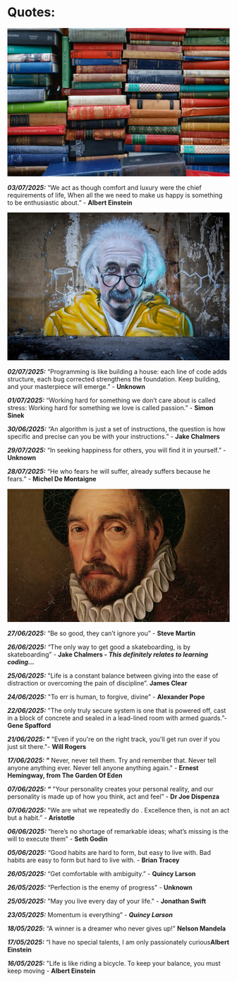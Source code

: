 # Quotes:

![images](/Images/BookShelf.jpg)

**_03/07/2025:_** “We act as though comfort and luxury were the chief requirements of life, When all the we need to make us happy is something to be enthusiastic about.” - **Albert Einstein**

![Albert](/Images/Albert%20Einstein.jpg)

**_02/07/2025:_** “Programming is like building a house: each line of code adds structure, each bug corrected strengthens the foundation. Keep building, and your masterpiece will emerge.” - **Unknown**

**_01/07/2025:_** “Working hard for something we don’t care about is called stress: Working hard for something we love is called passion.” - **Simon Sinek**

**_30/06/2025:_** “An algorithm is just a set of instructions, the question is how specific and precise can you be with your instructions.” - **Jake Chalmers**

**_29/07/2025:_** “In seeking happiness for others, you will find it in yourself.” - **Unknown**

**_28/07/2025:_** “He who fears he will suffer, already suffers because he fears.” - **Michel De Montaigne**

![image](/Images/michel-de-montaigne.jpg)

**_27/06/2025:_** “Be so good, they can’t ignore you” - **Steve Martin**

**_26/06/2025:_** “The only way to get good a skateboarding, is by skateboarding” - **Jake Chalmers - <i>This definitely relates to learning coding...**</i>

**_25/06/2025:_** "Life is a constant balance between giving into the ease of distraction or overcoming the pain of discipline”. **James Clear**

**_24/06/2025:_** "To err is human, to forgive, divine” - **Alexander Pope**

**_22/06/2025:_** "The only truly secure system is one that is powered off, cast in a block of concrete and sealed in a lead-lined room with armed guards.”- **Gene Spafford**

**_21/06/2025: "_** "Even if you're on the right track, you'll get run over if you just sit there."- **Will Rogers**

**_17/06/2025: "_** Never, never tell them. Try and remember that. Never tell anyone anything ever. Never tell anyone anything again." - **Ernest Hemingway, from The Garden Of Eden**

**_07/06/2025: “_** "Your personality creates your personal reality, and our personality is made up of how you think, act and feel” - **Dr Joe Dispenza**

**_07/06/2025:_** "We are what we repeatedly do . Excellence then, is not an act but a habit.” - **Aristotle**

**_06/06/2025:_** “here’s no shortage of remarkable ideas; what’s missing is the will to execute them” - **Seth Godin**

**_05/06/2025:_** “Good habits are hard to form, but easy to live with. Bad habits are easy to form but hard to live with. - **Brian Tracey**

**_26/05/2025:_** “Get comfortable with ambiguity.” - **Quincy Larson**

**_26/05/2025:_** “Perfection is the enemy of progress" - **Unknown**

**_25/05/2025:_** "May you live every day of your life." - **Jonathan Swift**

**_23/05/2025:_** Momentum is everything” - **_Quincy Larson_**

**_18/05/2025_:** “A winner is a dreamer who never gives up!” **Nelson Mandela**

**_17/05/2025:_** “I have no special talents, I am only passionately curious**Albert Einstein**

**_16/05/2025:_** "Life is like riding a bicycle. To keep your balance, you must keep moving - **Albert Einstein**
